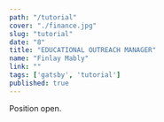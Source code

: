 ```yaml
---
path: "/tutorial"
cover: "./finance.jpg"
slug: "tutorial"
date: "8"
title: "EDUCATIONAL OUTREACH MANAGER"
name: "Finlay Mably"
link: ""
tags: ['gatsby', 'tutorial']
published: true
---
```


Position open. 
